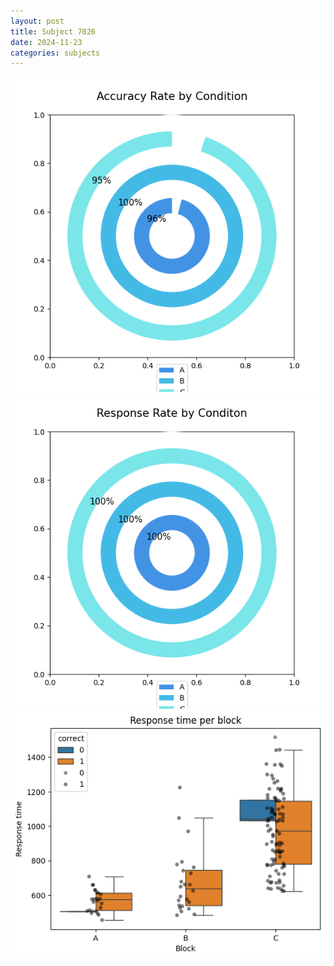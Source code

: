 ```yaml
---
layout: post
title: Subject 7026
date: 2024-11-23
categories: subjects
---
```


![](data/7026/run-11/7026_accuracy_rate.png)
![](data/7026/run-11/7026_response_rate.png)
![](data/7026/run-11/7026_rt.png)
